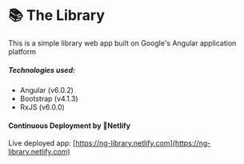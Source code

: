 # 📚 The Library

This is a simple library web app built on Google's Angular application platform
##### Technologies used:
* Angular (v6.0.2)
* Bootstrap (v4.1.3)
* RxJS (v6.0.0)

#### Continuous Deployment by 🔷Netlify

Live deployed app: [https://ng-library.netlify.com](https://ng-library.netlify.com)
